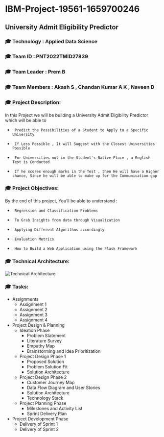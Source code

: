 # IBM-Project-19561-1659700246
## University Admit Eligibility Predictor
### :mortar_board: Technology : Applied Data Science
### :mortar_board: Team ID : PNT2022TMID27839
### :mortar_board: Team Leader : Prem B
### :mortar_board: Team Members : Akash S , Chandan Kumar A K , Naveen D

###      :mortar_board: Project Description:
In this Project we will be building a University Admit Eligibility Predictor which will be able to
-      Predict the Possibilities of a Student to Apply to a Specific University
-      If Less Possible , It will Suggest with the Closest Universities Possible
-      For Universities not in the Student's Native Place , a English Test is Conducted
-      If he scores enough marks in the Test , then He will have a Higher chance, Since he will be able to make up for the Communication gap 

###      :mortar_board: Project Objectives:
By the end of this project, You’ll be able to understand :
-      Regression and Classification Problems
-      To Grab Insights from data through Visualization
-      Applying Different Algorithms accordingly
-      Evaluation Metrics
-      How to Build a Web Application using the Flask Framework

###      :mortar_board: Technical Architecture:
![Technical Architecture](https://user-images.githubusercontent.com/83074315/191613193-170be0e9-776b-4aea-9139-047ade78c7b2.png)

###      :mortar_board: Tasks:
- Assignments
  - Assignment 1
  - Assignment 2
  - Assignment 3
  - Assignment 4
- Project Design & Planning
  - Ideation Phase
    - Problem Statement
    - Literature Survey
    - Empathy Map
    - Brainstorming and Idea Prioritization
  - Project Design Phase 1
    - Proposed Solution
    - Problem Solution Fit
    - Solution Architecture
  - Project Design Phase 2
    - Customer Journey Map
    - Data Flow Diagram and User Stories
    - Solution Architecture
    - Technology Stack
  - Project Planning Phase
    - Milestones and Activity List
    - Sprint Delivery Plan
- Project Development Phase
  - Delivery of Sprint 1
  - Delivery of Sprint 2
